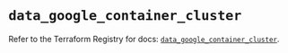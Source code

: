 # `data_google_container_cluster`

Refer to the Terraform Registry for docs: [`data_google_container_cluster`](https://registry.terraform.io/providers/hashicorp/google/6.12.0/docs/data-sources/container_cluster).
